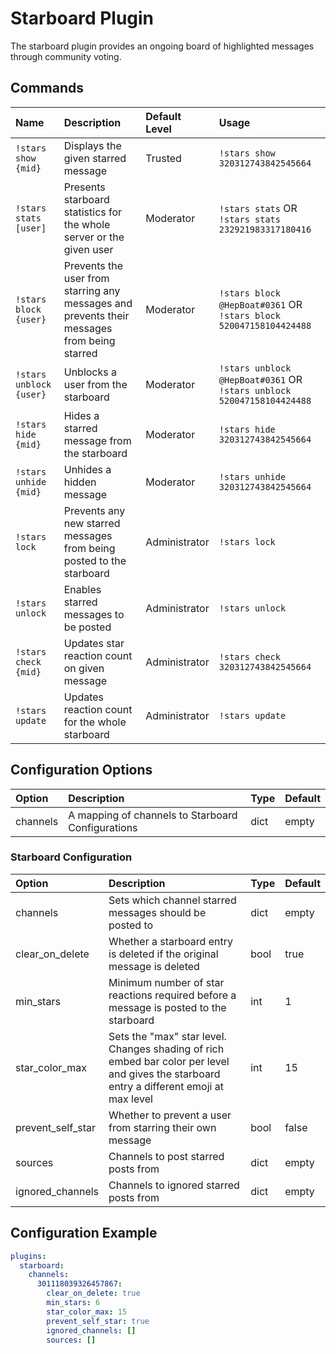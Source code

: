 # Starboard Plugin

The starboard plugin provides an ongoing board of highlighted messages through community voting.

## Commands

| Name | Description | Default Level | Usage |
| :--- | :--- | :--- | :--- |
| `!stars show {mid}` | Displays the given starred message | Trusted | `!stars show 320312743842545664` |
| `!stars stats [user]` | Presents starboard statistics for the whole server or the given user | Moderator | `!stars stats` OR `!stars stats 232921983317180416` |
| `!stars block {user}` | Prevents the user from starring any messages and prevents their messages from being starred | Moderator | `!stars block @HepBoat#0361` OR `!stars block 520047158104424488` |
| `!stars unblock {user}` | Unblocks a user from the starboard | Moderator | `!stars unblock @HepBoat#0361` OR `!stars unblock 520047158104424488` |
| `!stars hide {mid}` | Hides a starred message from the starboard | Moderator | `!stars hide 320312743842545664` |
| `!stars unhide {mid}` | Unhides a hidden message | Moderator | `!stars unhide 320312743842545664` |
| `!stars lock` | Prevents any new starred messages from being posted to the starboard | Administrator | `!stars lock` |
| `!stars unlock` | Enables starred messages to be posted | Administrator | `!stars unlock` |
| `!stars check {mid}` | Updates star reaction count on given message | Administrator | `!stars check 320312743842545664` |
| `!stars update` | Updates reaction count for the whole starboard | Administrator | `!stars update` |

## Configuration Options

| Option | Description | Type | Default |
| :--- | :--- | :--- | :--- |
| channels | A mapping of channels to Starboard Configurations | dict | empty |

### Starboard Configuration

| Option | Description | Type | Default |
| :--- | :--- | :--- | :--- |
| channels | Sets which channel starred messages should be posted to | dict | empty |
| clear\_on\_delete | Whether a starboard entry is deleted if the original message is deleted | bool | true |
| min\_stars | Minimum number of star reactions required before a message is posted to the starboard | int | 1 |
| star\_color\_max | Sets the "max" star level. Changes shading of rich embed bar color per level and gives the starboard entry a different emoji at max level | int | 15 |
| prevent\_self\_star | Whether to prevent a user from starring their own message | bool | false |
| sources | Channels to post starred posts from | dict | empty
| ignored_channels | Channels to ignored starred posts from | dict | empty
## Configuration Example

```yaml
plugins:
  starboard:
    channels:
      301118039326457867:
        clear_on_delete: true
        min_stars: 6
        star_color_max: 15
        prevent_self_star: true
        ignored_channels: []
        sources: []
```

